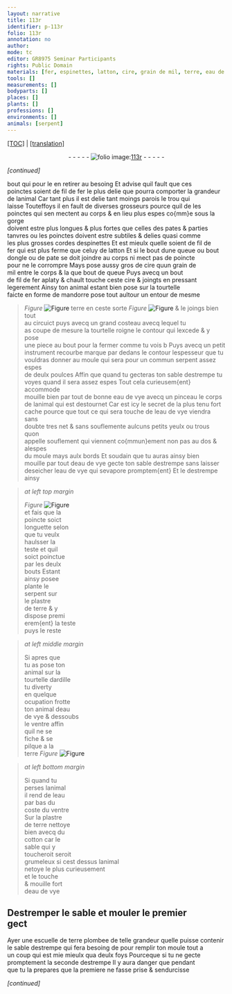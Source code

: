 ```yaml
---
layout: narrative
title: 113r
identifier: p-113r
folio: 113r
annotation: no
author:
mode: tc
editor: GR8975 Seminar Participants
rights: Public Domain
materials: [fer, espinettes, latton, cire, grain de mil, terre, eau de vye, plastre de terre, ardille, eau, cotton, terre plombee]
tools: []
measurements: []
bodyparts: []
places: []
plants: []
professions: []
environments: []
animals: [serpent]
---
```


<p><a href="{{ site.baseurl }}/diplomatic/" target="_blank">[TOC]</a> | <a href="{{ site.baseurl }}/texts/p-113r_tl/ target="_blank"">[translation]</a></p><div class="folio" align="center">- - - - - <a href="http://gallica.bnf.fr/ark:/12148/btv1b10500001g/f231.image" target="_blank"><img src="https://cu-mkp.github.io/2017-workshop-edition/assets/photo-icon.png" alt="folio image: " style="display:inline-block; margin-bottom:-3px;"/>113r</a> - - - - - </div>  
 
*[continued]*
  
bout <span class="del">qui</span> pour le en retirer au besoing Et advise quil fault que ces<br/> poinctes soient de fil de <span class="m">fer</span> le plus delie que pourra comporter la grandeur<br/> de lanimal Car tant plus il est delie tant moings parois le trou qui<br/> laisse Touteffoys il en fault de diverses grosseurs pource quil <span class="del">de</span> les<br/> poinctes qui sen mectent au corps & en lieu plus espes co{mm}e sous la gorge<br/> doivent estre plus longues & plus fortes que celles des pates & parties<br/> tanvres ou les poinctes doivent estre subtiles & delies quasi comme<br/> les plus grosses cordes d<span class="m">espinettes</span> Et est mieulx quelle soient de fil de<br/> <span class="m">fer</span> qui est plus ferme que celuy de <span class="m">latton</span> Et si le bout dune queue ou bout<br/> dongle ou de pate se doit joindre au corps ni mect pas de poincte<br/> pour ne le corrompre Mays pose aussy gros de <span class="m">cire</span> quun <span class="m">grain de<br/> mil</span> entre le corps & <span class="del">la que</span> bout de queue Puys avecq un bout<br/> de fil de <span class="m">fer</span> aplaty & chault touche ceste <span class="m">cire</span> & joingts en pressant<br/> legerement Ainsy ton animal estant bien pose sur la tourtelle<br/> faicte en forme de mandorre pose tout aultour un entour de mesme<br/> 
> *Figure*
> <a href="https://drive.google.com/open?id=0B9-oNrvWdlO5YkE1Vm1ZMmRoVm8" target="_blank"><img src="https://cu-mkp.github.io/GR8975-edition/assets/photo-icon.png" alt="Figure" style="display:inline-block; margin-bottom:-3px;"/></a>
 <span class="m">terre</span> en ceste sorte 
> *Figure*
> <a href="https://drive.google.com/open?id=0B9-oNrvWdlO5aW1sekxQWGJJY0E" target="_blank"><img src="https://cu-mkp.github.io/GR8975-edition/assets/photo-icon.png" alt="Figure" style="display:inline-block; margin-bottom:-3px;"/></a>
 & le joings bien tout<br/> au circuict puys avecq un grand costeau avecq lequel tu<br/> as coupe de mesure la tourtelle roigne le contour qui lexcede & y pose<br/> une piece au bout pour la fermer comme tu vois b Puys avecq un petit<br/> instrument recourbe marque par dedans le contour lespesseur que tu<br/> vouldras donner au moule qui sera pour un commun <span class="al">serpent</span> assez espes<br/> de deulx poulces Affin que quand tu gecteras ton sable destrempe tu<br/> voyes quand il sera assez espes Tout cela curieusem{ent} accommode<br/> mouille bien par tout de bonne <span class="m">eau de vye</span> avecq un pinceau le corps<br/> de lanimal qui est destournet Car est icy le secret <span class="del">de la plus</span> tenu fort<br/> cache pource que tout ce qui sera touche de l<span class="m">eau de vye</span> viendra sans<br/> doubte tres net & sans <span class="del">souflemente</span> aulcuns petits yeulx ou trous quon<br/> appelle souflement qui viennent co{mmun}ement non pas au dos & alespes<br/> du moule mays aulx bords Et soudain que tu auras ainsy bien<br/> mouille par tout d<span class="m">eau de vye</span> gecte ton sable destrempe sans laisser<br/> deseicher l<span class="m">eau de vye</span> qui sevapore promptem{ent} Et le destrempe ainsy
 
> *at left top margin*
> 
> 
>   
> *Figure*
> <a href="https://drive.google.com/open?id=0B9-oNrvWdlO5MDEzX0RhXzJGcXc" target="_blank"><img src="https://cu-mkp.github.io/GR8975-edition/assets/photo-icon.png" alt="Figure" style="display:inline-block; margin-bottom:-3px;"/></a>
<br/> et fais que la<br/> poincte soict<br/> longuette selon<br/> que tu veulx<br/> haulsser la<br/> teste et quil<br/> soict poinctue<br/> par les deulx<br/> bouts Estant<br/> ainsy posee <br/> plante le<br/> <span class="al">serpent</span> sur<br/> le <span class="m">plastre<br/> de terre</span> & y<br/> dispose premi<br/> erem{ent} la teste<br/> puys le reste
 
> *at left middle margin*
> 
> 
>  Si apres que<br/> tu as pose ton<br/> animal sur la<br/> tourtelle d<span class="m">ardille</span><br/> tu diverty<br/> en quelque<br/> ocupation frotte<br/> ton animal d<span class="m">eau<br/> de vye</span> & dessoubs<br/> le ventre affin<br/> quil ne se<br/> fiche & se<br/> pilque a la<br/> <span class="m">terre</span> 
> *Figure*
> <a href="https://drive.google.com/open?id=0B9-oNrvWdlO5Qm8wSlJPOWxfZWM" target="_blank"><img src="https://cu-mkp.github.io/GR8975-edition/assets/photo-icon.png" alt="Figure" style="display:inline-block; margin-bottom:-3px;"/></a>
 
 
> *at left bottom margin*
> 
> 
>  Si quand tu<br/> perses lanimal<br/> il rend de l<span class="m">eau</span><br/> par bas du<br/> coste du ventre<br/> Sur la <span class="m">plastre<br/> de terre</span> nettoye<br/> bien avecq du<br/> <span class="m">cotton</span> car le<br/> sable qui y<br/> toucheroit seroit<br/> grumeleux si cest dessus lanimal<br/> netoye le plus curieusement<br/> et le touche<br/> & mouille fort<br/> d<span class="m">eau de vye</span>
 
 
  

## Destremper le sable et mouler le premier<br/> gect

 
Ayer une escuelle de <span class="m">terre plombee</span> de telle grandeur quelle puisse contenir<br/> le sable destrempe qui fera besoing <span class="del">de</span> pour remplir ton moule tout a<br/> un coup qui est <span class="del">mie</span> mieulx qua deulx foys Pourceque si tu ne gecte<br/> promptement la seconde destrempe Il y aura danger que pendant<br/> que tu la prepares que la premiere ne fasse prise & sendurcisse
 
*[continued]*
 
